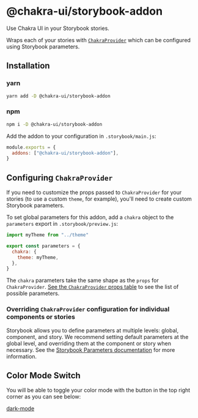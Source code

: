 # @chakra-ui/storybook-addon

Use Chakra UI in your Storybook stories.

Wraps each of your stories with [`ChakraProvider`][chakraprovider] which can be
configured using Storybook parameters.

## Installation

### yarn

```sh
yarn add -D @chakra-ui/storybook-addon
```

### npm

```sh
npm i -D @chakra-ui/storybook-addon
```

Add the addon to your configuration in `.storybook/main.js`:

```js
module.exports = {
  addons: ["@chakra-ui/storybook-addon"],
}
```

## Configuring `ChakraProvider`

If you need to customize the props passed to `ChakraProvider` for your stories
(to use a custom `theme`, for example), you'll need to create custom Storybook
parameters.

To set global parameters for this addon, add a `chakra` object to the
`parameters` export in `.storybook/preview.js`:

```js
import myTheme from "../theme"

export const parameters = {
  chakra: {
    theme: myTheme,
  },
}
```

The `chakra` parameters take the same shape as the `props` for `ChakraProvider`.
[See the `ChakraProvider` props table][chakraprovider] to see the list of
possible parameters.

### Overriding `ChakraProvider` configuration for individual components or stories

Storybook allows you to define parameters at multiple levels: global, component,
and story. We recommend setting default parameters at the global level, and
overriding them at the component or story when necessary. See the
[Storybook Parameters documentation](https://storybook.js.org/docs/react/writing-stories/parameters)
for more information.

[chakraprovider]:
  https://chakra-ui.com/docs/getting-started#chakraprovider-props

## Color Mode Switch

You will be able to toggle your color mode with the button in the top right corner as you can see below:

[dark-mode](https://user-images.githubusercontent.com/87735757/142751123-77a39f2f-9277-4b11-b030-8a879d4b909b.gif)